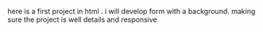 here is a first project in html .
i will develop form with a background.
making sure the project is well details and responsive

